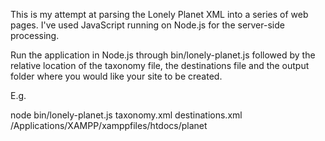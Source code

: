 This is my attempt at parsing the Lonely Planet XML into a series of web pages. I've used JavaScript running on 
Node.js for the server-side processing.

Run the application in Node.js through bin/lonely-planet.js followed by the relative location of the taxonomy file, the destinations file and the output folder where you would like your site to be created.

E.g.

node bin/lonely-planet.js taxonomy.xml destinations.xml /Applications/XAMPP/xamppfiles/htdocs/planet